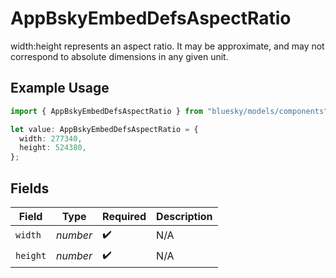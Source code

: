 # AppBskyEmbedDefsAspectRatio

width:height represents an aspect ratio. It may be approximate, and may not correspond to absolute dimensions in any given unit.

## Example Usage

```typescript
import { AppBskyEmbedDefsAspectRatio } from "bluesky/models/components";

let value: AppBskyEmbedDefsAspectRatio = {
  width: 277340,
  height: 524380,
};
```

## Fields

| Field              | Type               | Required           | Description        |
| ------------------ | ------------------ | ------------------ | ------------------ |
| `width`            | *number*           | :heavy_check_mark: | N/A                |
| `height`           | *number*           | :heavy_check_mark: | N/A                |